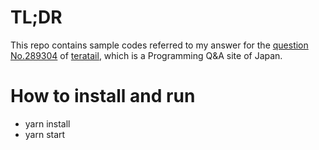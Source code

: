 # TL;DR

This repo contains sample codes referred to my answer for the [question No.289304](https://teratail.com/questions/289304 ) of [teratail](https://teratail.com/), which is a Programming Q&A site of Japan.

# How to install and run

- yarn install
- yarn start
